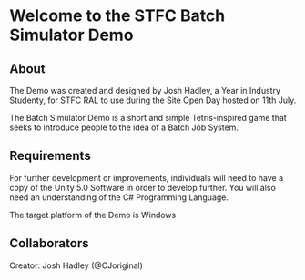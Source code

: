 # Welcome to the STFC Batch Simulator Demo

## About

The Demo was created and designed by Josh Hadley, a Year in Industry Studenty, for STFC RAL to use during the Site Open Day hosted on 11th July.

The Batch Simulator Demo is a short and simple Tetris-inspired game that seeks to introduce people to the idea of a Batch Job System.

## Requirements

For further development or improvements, individuals will need to have a copy of the Unity 5.0 Software in order to develop further. You will also need an understanding of the C# Programming Language.

The target platform of the Demo is Windows

## Collaborators

Creator: Josh Hadley (@CJoriginal)
